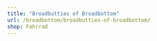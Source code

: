 ```yaml
---
title: "Broadbutties of Broadbottom"
url: /broadbottom/broadbutties-of-broadbottom/
shop: Fahrrad
---
```


